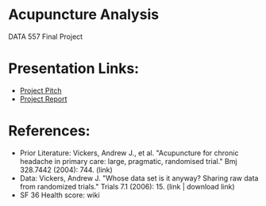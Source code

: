# Acupuncture Analysis
DATA 557 Final Project

# Presentation Links:
- [Project Pitch](https://docs.google.com/presentation/d/1eidayRSi24VhE_07-bvs69TPvVn6hVVy2hKTH0zVx0M/edit?usp=sharing)
- [Project Report](https://docs.google.com/document/d/1zU85Z45CS6iZPfC85TvM5WcKTt9sIt5YZt2e9XOC9b4/edit?usp=sharing)

# References:
- Prior Literature: Vickers, Andrew J., et al. "Acupuncture for chronic headache in primary care: large, pragmatic, randomised trial." Bmj 328.7442 (2004): 744. (link)
- Data: Vickers, Andrew J. "Whose data set is it anyway? Sharing raw data from randomized trials." Trials 7.1 (2006): 15. (link | download link)
- SF 36 Health score: wiki
